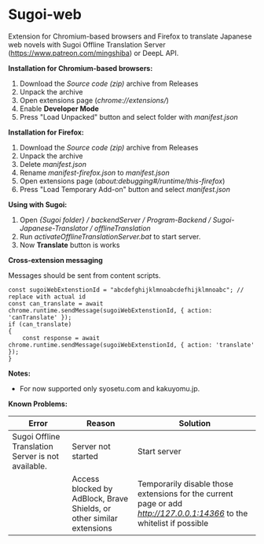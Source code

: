 # Sugoi-web
Extension for Chromium-based browsers and Firefox to translate Japanese web novels with Sugoi Offline Translation Server (https://www.patreon.com/mingshiba) or DeepL API.

**Installation for Chromium-based browsers:**
1. Download the *Source code (zip)* archive from Releases
2. Unpack the archive
3. Open extensions page (*chrome://extensions/*)
4. Enable **Developer Mode**
5. Press "Load Unpacked" button and select folder with *manifest.json*

**Installation for Firefox:**
1. Download the *Source code (zip)* archive from Releases
2. Unpack the archive
3. Delete *manifest.json*
4. Rename *manifest-firefox.json* to *manifest.json*
5. Open extensions page (*about:debugging#/runtime/this-firefox*)
6. Press "Load Temporary Add-on" button and select *manifest.json*

**Using with Sugoi:**
1. Open *{Sugoi folder} / backendServer / Program-Backend / Sugoi-Japanese-Translator / offlineTranslation*
2. Run *activateOfflineTranslationServer.bat* to start server.
3. Now **Translate** button is works

**Cross-extension messaging**

Messages should be sent from content scripts.

	const sugoiWebExtenstionId = "abcdefghijklmnoabcdefhijklmnoabc"; // replace with actual id
	const can_translate = await chrome.runtime.sendMessage(sugoiWebExtenstionId, { action: 'canTranslate' });
	if (can_translate)
	{
		const response = await chrome.runtime.sendMessage(sugoiWebExtenstionId, { action: 'translate' });
	}

**Notes:**
* For now supported only syosetu.com and kakuyomu.jp.

**Known Problems:**

| Error                                              |Reason|Solution|
|----------------------------------------------------|-----|-----|
| Sugoi Offline Translation Server is not available. |Server not started|Start server|
|                                                    |Access blocked by AdBlock, Brave Shields, or other similar extensions|Temporarily disable those extensions for the current page or add *http://127.0.0.1:14366* to the whitelist if possible|
